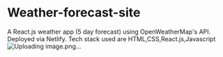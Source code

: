 # Weather-forecast-site
A React.js weather app (5 day forecast) using OpenWeatherMap's API. Deployed via Netlify.
Tech stack used are HTML,CSS,React.js,Javascript
![Uploading image.png…]()
